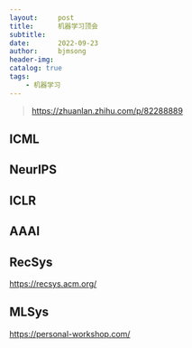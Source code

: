 ```yaml
---
layout:     post
title:      机器学习顶会
subtitle:   
date:       2022-09-23
author:     bjmsong
header-img: 
catalog: true
tags:
    - 机器学习
---
```

> https://zhuanlan.zhihu.com/p/82288889

## ICML

## NeurIPS

## ICLR

## AAAI

## RecSys
https://recsys.acm.org/

## MLSys
https://personal-workshop.com/

